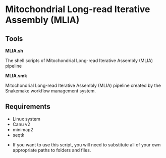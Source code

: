 # Mitochondrial Long-read Iterative Assembly (MLIA)





## Tools



**MLIA.sh**

The shell scripts of Mitochondrial Long-read Iterative Assembly (MLIA) pipeline 



**MLIA.smk**

Mitochondrial Long-read Iterative Assembly (MLIA) pipeline created by the Snakemake workflow management system.





## Requirements

- Linux system
- Canu v2
- minimap2
- seqtk



* If you want to use this script, you will need to substitute all of your own appropriate paths to folders and files.




